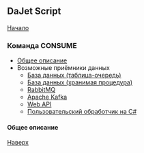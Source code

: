 ## DaJet Script

[Начало](https://github.com/zhichkin/dajet/tree/main/doc/dajet-script/README.md)

### Команда CONSUME

- [Общее описание](#общее-описание)
- Возможные приёмники данных
  - [База данных (таблица-очередь)]()
  - [База данных (хранимая процедура)]()
  - [RabbitMQ]()
  - [Apache Kafka]()
  - [Web API]()
  - [Пользовательский обработчик на C#]()

#### Общее описание



[Наверх](#команда-consume)
